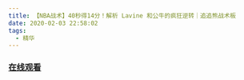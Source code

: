 ```yaml
---
title: 【NBA战术】40秒得14分！解析 Lavine 和公牛的疯狂逆转｜追追熊战术板
date: 2020-02-03 22:58:02
tags:
  - 精华
---
```


### <a href="https://www.weibo.com/tv/v/IssAs0DB2?fid=1034:4467829844410401" target="_blank">在线观看</a>


